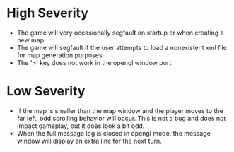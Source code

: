 # High Severity
- The game will very occasionally segfault on startup or when creating a new
  map.
- The game will segfault if the user attempts to load a nonexistent xml file
  for map generation purposes.
- The '>' key does not work in the opengl window port.

# Low Severity
- If the map is smaller than the map window and the player moves to the
  far left, odd scrolling behavior will occur. This is not a bug and does
  not impact gameplay, but it does look a bit odd.
- When the full message log is closed in opengl mode, the message window will
  display an extra line for the next turn.